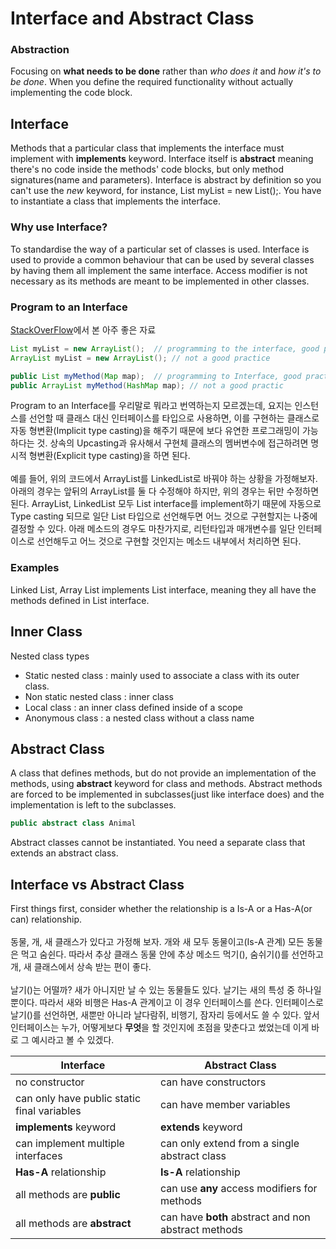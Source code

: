 # Interface and Abstract Class

### Abstraction
Focusing on **what needs to be done** rather than *who does it* and *how it's to be done*. When you define the required functionality without actually implementing the code block.

## Interface
Methods that a particular class that implements the interface must implement with **implements** keyword. Interface itself is **abstract** meaning there's no code inside the methods' code blocks, but only method signatures(name and parameters). Interface is abstract by definition so you can't use the *new* keyword, for instance, List<String> myList = new List();. You have to instantiate a class that implements the interface.

### Why use Interface?
To standardise the way of a particular set of classes is used. Interface is used to provide a common behaviour that can be used by several classes by having them all implement the same interface. Access modifier is not necessary as its methods are meant to be implemented in other classes.

### Program to an Interface
[StackOverFlow](https://stackoverflow.com/questions/383947/what-does-it-mean-to-program-to-an-interface)에서 본 아주 좋은 자료
```java
List myList = new ArrayList();  // programming to the interface, good practice
ArrayList myList = new ArrayList(); // not a good practice

public List myMethod(Map map);  // programming to Interface, good practice
public ArrayList myMethod(HashMap map); // not a good practic
```
Program to an Interface를 우리말로 뭐라고 번역하는지 모르겠는데, 요지는 인스턴스를 선언할 때 클래스 대신 인터페이스를 타입으로 사용하면, 이를 구현하는 클래스로 자동 형변환(Implicit type casting)을 해주기 때문에 보다 유연한 프로그래밍이 가능하다는 것. 상속의 Upcasting과 유사해서 구현체 클래스의 멤버변수에 접근하려면 명시적 형변환(Explicit type casting)을 하면 된다. <br/><br/> 예를 들어, 위의 코드에서 ArrayList를 LinkedList로 바꿔야 하는 상황을 가정해보자. 아래의 경우는 앞뒤의 ArrayList를 둘 다 수정해야 하지만, 위의 경우는 뒤만 수정하면 된다. ArrayList, LinkedList 모두 List interface를 implement하기 때문에 자동으로 Type casting 되므로 일단 List 타입으로 선언해두면 어느 것으로 구현할지는 나중에 결정할 수 있다. 아래 메소드의 경우도 마찬가지로, 리턴타입과 매개변수를 일단 인터페이스로 선언해두고 어느 것으로 구현할 것인지는 메소드 내부에서 처리하면 된다. 

### Examples
Linked List, Array List implements List interface, meaning they all have the methods defined in List interface.


## Inner Class
Nested class types
* Static nested class : mainly used to associate a class with its outer class.
* Non static nested class : inner class
* Local class : an inner class defined inside of a scope
* Anonymous class : a nested class without a class name

## Abstract Class
A class that defines methods, but do not provide an implementation of the methods, using **abstract** keyword for class and methods. Abstract methods are forced to be implemented in subclasses(just like interface does) and the implementation is left to the subclasses.

```java
public abstract class Animal
```

Abstract classes cannot be instantiated. You need a separate class that extends an abstract class.

## Interface vs Abstract Class
First things first, consider whether the relationship is a Is-A or a Has-A(or can) relationship. <br/><br/>
동물, 개, 새 클래스가 있다고 가정해 보자. 개와 새 모두 동물이고(Is-A 관계) 모든 동물은 먹고 숨쉰다. 따라서 추상 클래스 동물 안에 추상 메소드 먹기(), 숨쉬기()를 선언하고 개, 새 클래스에서 상속 받는 편이 좋다.<br/><br/> 날기()는 어떨까? 새가 아니지만 날 수 있는 동물들도 있다. 날기는 새의 특성 중 하나일 뿐이다. 따라서 새와 비행은 Has-A 관계이고 이 경우 인터페이스를 쓴다. 인터페이스로 날기()를 선언하면, 새뿐만 아니라 날다람쥐, 비행기, 잠자리 등에서도 쓸 수 있다. 앞서 인터페이스는 누가, 어떻게보다 **무엇**을 할 것인지에 초점을 맞춘다고 썼었는데 이게 바로 그 예시라고 볼 수 있겠다. 

Interface | Abstract Class
------------|--------------
no constructor | can have constructors
can only have public static final variables | can have member variables
**implements** keyword | **extends** keyword
can implement multiple interfaces | can only extend from a single abstract class
**Has-A** relationship | **Is-A** relationship
all methods are **public** | can use **any** access modifiers for methods
all methods are **abstract** | can have **both** abstract and non abstract methods





 
